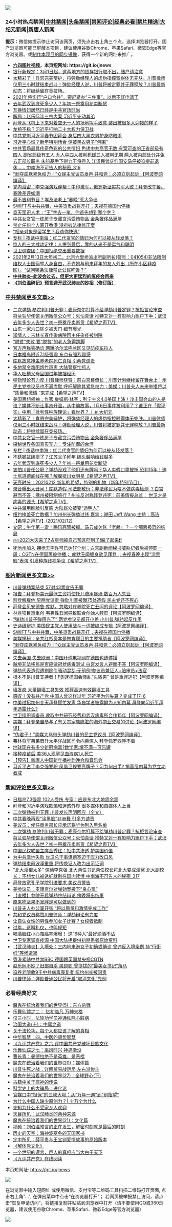 ![](https://raw.githubusercontent.com/fqnews/bnews/master/64photo/fqnews-qr.jpg)

<div id="tt">
<h3>24小时热点禁闻|<a href="#%E4%B8%AD%E5%85%B1%E7%A6%81%E9%97%BB%E6%9B%B4%E5%A4%9A%E6%96%87%E7%AB%A0">中共禁闻</a>|<a href="#%E5%9B%BE%E7%89%87%E6%96%B0%E9%97%BB%E6%9B%B4%E5%A4%9A%E6%96%87%E7%AB%A0">头条禁闻</a>|<a href="#%E6%96%B0%E9%97%BB%E8%AF%84%E8%AE%BA%E6%9B%B4%E5%A4%9A%E6%96%87%E7%AB%A0">禁闻评论|<a href="#%E5%BF%85%E7%9C%8B%E7%BB%8F%E5%85%B8%E5%A5%BD%E6%96%87">经典必看|<a href="/video.md#%E7%A6%81%E7%89%87%E7%B2%BE%E9%80%89">禁片精选</a>|<a href="https://github.com/fqnews/djy/blob/master/gb/nf1351518.md#1">大纪元新闻</a>|<a href="https://github.com/fqnews/ntdtv/blob/master/gb/prog204.md#1">新唐人新闻</a></h3>
<div><b>提示：</b>微信如提示停止访问该网页，须先点击右上角三个点，选择浏览器打开。国产浏览器可能已屏蔽本项目，建议使用谷歌Chrome、苹果Safari、微软Edge等官方浏览器。或<a href="https://github.com/fqnews/bnews/blob/master/%E5%88%B6%E4%BD%9Cgit%E7%A6%81%E9%97%BB%E9%95%9C%E5%83%8F.md">制作本项目的同步镜像</a>，获得一个新的网址来推广。</div>
<ul>
<li><b><a href="http://d1.bdrive.tk/64.mp4" target="_blank">六四图片视频</a>，本页短网址: https://git.io/jnews</b></li>
<li><a href="/lifebaike/20210213/1486628.md">银行新规定：3月1日起，这两地方的钱存银行取不出，储户请注意</a></li>
<li><a href="/comments/20210213/1486837.md">太精彩了！肖恩完美辩护，将弹劾经理人的虚伪指控驳得体无完肤。川普律师仅用三小时就结束战斗！弹劾经理人说，川普将被定罪并无罪释放？川普最新动态：将继续留在竞技场。</a></li>
<li><a href="/lifebaike/20210213/1486629.md">2021年将实行“户口合并”，要赶紧办“三件事”，以后不好申请了</a></li>
<li><a href="/cbnews/20210213/1486716.md">去年武汉到底死多少人？年初一祭奠用花卖断货</a></li>
<li><a href="/headline/20210213/1486675.md">互换情妇居然已经是中共官场时尚</a></li>
<li><a href="/comments/20210213/1486828.md">解局：赵乐际涉三宗大案 习近平先动其弟</a></li>
<li><a href="/comments/20210213/1486658.md">拜登从飞机上下来对着空无一人的场地挥手致意 装出被很多人迎接的样子</a></li>
<li><a href="/cnnews/20210213/1486843.md">龙椅不稳？习近平打响二十大权力保卫战</a></li>
<li><a href="/comments/20210213/1486823.md">中共党魁习近平春节团拜会 身后四大黑衣男护身防暗杀</a></li>
<li><a href="/comments/20210213/1486699.md">习近平心慌？新年特别场合 惊被黑衣男子“包围”</a></li>
<li><a href="/comments/20210213/1486590.md">中共官场最具传奇色彩的公共情妇 色诱中共高官无数 有案可查的正省部级有四人 副省部级有五人 九人中四人被判死缓三人被判无期 两人被内部处分并兔去正部长职务 朱镕基手下得力干将卷入 江泽民曾庆红国安马仔被迫提前退休…… 中南海不可告人的秘密_316</a></li>
<li><a href="/topimagenews/20210213/1486703.md">“剥夺库默紧急权力！”众民主党议员发声 共和党：必须立刻起诉 【阿波罗网编译】</a></li>
<li><a href="/bannedvideo/20210213/1486834.md">党内泄密：李克强演戏穿帮！中印撤军，俄罗斯证实共军大败！拜登改午餐。春晚差评如潮</a></li>
<li><a href="/headline/20210213/1486903.md">最不吉利节目？埃及法老上“春晚”惹大争议</a></li>
<li><a href="/topimagenews/20210213/1486820.md">SWIFT与中共共舞，中美货币战将开打；央视在德国也停播</a></li>
<li><a href="/funmedia/20210213/1486641.md">袁天罡识人术：“王”字去一笔，你首先想到哪个字？</a></li>
<li><a href="/cbnews/20210213/1486822.md">中共女贪官一栋房子专藏贪污受贿物品 金条奢侈品满屋</a></li>
<li><a href="/cnnews/20210213/1486705.md">禁止任何个人离开香港 港府拟法律修正案</a></li>
<li><a href="/lifebaike/20210213/1486596.md">“相亲对象是留学生？我劝你快逃”</a></li>
<li><a href="/cbnews/20210213/1486737.md">专栏 | 夜话中南海：红二代贪官的情妇为何可以被从轻发落？</a></li>
<li><a href="/funmedia/20210213/1486609.md">惊人的三大成功定律：人拼到最后，靠的从来不是运气和聪明</a></li>
<li><a href="/headline/20210214/1486927.md">世卫调查团：中国拒绝交出重要数据</a></li>
<li><a href="/bannedvideo/20210214/1486930.md">2021年2月13日大年初二，北京六里桥派出所副所长(警号：041054)非法限制维权人士国俪堃人身自由，不许她与前来拜年的友人外出（所在小区非疫区）。“试问哪条法律禁止公民吃饭？”</a></li>
<li><b><a href="/comments/20200211/1275071.md" target="_blank">中共肺炎-此波会过去，但更大更猛烈的瘟疫会再来</a></b></li>
<li><b><a href="/comments/20200207/1272816.md" target="_blank">《刘伯温碑记》预言避开武汉肺炎的妙招（修订版）</a></b></li>
</ul>
</div>

<div class="catlist">
<h3><a href="/cbnews/" target="_blank">中共禁闻</a><span><a href="/cbnews/" target="_blank" rel="nofollow">更多文章>></a></span></h3>
<ul>
<li><a href="/comments/20210214/1487021.md" target="_blank">二次弹劾 参院判川普无罪；麦康奈尔打算不给弹劾川普定罪？抗拒言论审查 荷兰驻华使馆关闭微信公众号；忌怕真话  推特又对一有影响力账户下手；武汉去年多少人去世？初一祭奠花卖断货【希望之声TV】</a></li>
<li><a href="/cbnews/20210214/1487004.md" target="_blank">山东一家六口除夕被灭门 细节曝光</a></li>
<li><a href="/cbnews/20210214/1487003.md" target="_blank">知情人：吉林长春传染病院因主任染疫被封院</a></li>
<li><a href="/cbnews/20210214/1486997.md" target="_blank">“脱贫”失败 要“脱贫”的老人急得跳脚</a></li>
<li><a href="/cbnews/20210214/1486996.md" target="_blank">官方声称零确诊 网曝哈尔滨呼兰区又见防疫车拉人</a></li>
<li><a href="/cbnews/20210214/1486918.md" target="_blank">日本福岛附近7.1级强震 东京有强烈震感</a></li>
<li><a href="/cbnews/20210213/1486886.md" target="_blank">库默故意掩盖养老院死亡真相 引两党谴责</a></li>
<li><a href="/cbnews/20210213/1486867.md" target="_blank">多地禁令难阻炮竹声声 大陆警察忙抓人</a></li>
<li><a href="/cbnews/20210213/1486854.md" target="_blank">华人吐槽父母回国过年被挡经历</a></li>
<li><a href="/comments/20210213/1486851.md" target="_blank">弹劾辩论有力度 川普律师获赞；前白宫幕僚长：川普计划继续留在舞台上；州民主党参议员也不满库默 呼吁解除其紧急权力；美媒：川普夫人未来举措将以 “质量和激情 ”来完成【希望之声TV】</a></li>
<li><a href="/cbnews/20210213/1486849.md" target="_blank">美国思想领袖：作家 詹姆斯·林赛：列宁主义4.0美国上演！攻击国会山的人是谁？媒体不断让事态升温，从中编故事，1月6日事件被利用了？谁正在「假现实」中用「批判性种族理论」看世界？｜ # 大纪元</a></li>
<li><a href="/comments/20210213/1486837.md" target="_blank">太精彩了！肖恩完美辩护，将弹劾经理人的虚伪指控驳得体无完肤。川普律师仅用三小时就结束战斗！弹劾经理人说，川普将被定罪并无罪释放？川普最新动态：将继续留在竞技场。</a></li>
<li><a href="/cbnews/20210213/1486822.md" target="_blank">中共女贪官一栋房子专藏贪污受贿物品 金条奢侈品满屋</a></li>
<li><a href="/cbnews/20210213/1486787.md" target="_blank">探秘世界各国真实军力：专注防御的台湾</a></li>
<li><a href="/cbnews/20210213/1486737.md" target="_blank">专栏 | 夜话中南海：红二代贪官的情妇为何可以被从轻发落？</a></li>
<li><a href="/cbnews/20210213/1486717.md" target="_blank">不锈钢盆磕瘪了？江苏父子拜年 磕头越响给钱越多</a></li>
<li><a href="/cbnews/20210213/1486716.md" target="_blank">去年武汉到底死多少人？年初一祭奠用花卖断货</a></li>
<li><a href="/comments/20210213/1486706.md" target="_blank">害怕川普任公职？弹劾没戏了他们还有牌吗？华人卖假口罩被捕 恐判15年！迪士尼道德底线在哪？解雇挺川女明星【希望之声TV】</a></li>
<li><a href="/cbnews/20210213/1486682.md" target="_blank">天亮时分：20210212 新年的希望，特别的礼物（新年特别节目）</a></li>
<li><a href="/comments/20210213/1486679.md" target="_blank">录音曝出大丑闻！库默造假 司法部敷衍；非法移民为啥不做病毒检测 ？白宫避而不答；佛州被限制旅行？州长反对称拜登违宪；前美情报总监： 世卫才是病毒的源头【希望之声TV】</a></li>
<li><a href="/cbnews/20210213/1486637.md" target="_blank">中共滥用刷脸引反感 大陆民众被变“透明人”</a></li>
<li><a href="/comments/20210213/1486589.md" target="_blank">纽约掩盖死亡数据？加州州长弹劾过线   嘉宾：谢田 Jeff Wang   主持：高洁【希望之声TV】(2021/02/12)</a></li>
<li><a href="/cbnews/20210213/1486581.md" target="_blank">文昭：牛年第一雷！腾讯高管被抓、马云成欠账「老赖」？一个细思极恐的结局</a></li>
<li><a href="/comments/20210213/1486580.md" target="_blank">🔥🔥2021大灾来了❓占星师被自己预言吓到了❗躲了起来❗❗</a></li>
<li><a href="/comments/20210213/1486577.md" target="_blank">犹他州加入 拥枪无需许可已达17个州；白宫副新闻秘书威胁记者后被停职一周；CGTN在德国再被停播； 库默丑闻缠身欲见拜登 ；央视春晚出现“涂黑脸”表演 引发种族歧视争议【希望之声TV】</a></li>

</ul>
</div>
<div class="catlist">
<h3><a href="/topimagenews/" target="_blank">图片新闻</a><span><a href="/topimagenews/" target="_blank" rel="nofollow">更多文章>></a></span></h3>
<ul>
<li><a href="/topimagenews/20210214/1487030.md" target="_blank">川普弹劾案结束 57对43票宣告无罪</a></li>
<li><a href="/topimagenews/20210214/1487002.md" target="_blank">报告：拜登15美元最低工资将使托儿费用暴涨 数百万人失业</a></li>
<li><a href="/topimagenews/20210214/1486948.md" target="_blank">拜登解雇他 早两党谴责 弹劾川普被曝75处造假 民主党还不死心</a></li>
<li><a href="/topimagenews/20210213/1486866.md" target="_blank">拜登会见安德鲁·库默，忽略对疗养院死亡丑闻的评论【阿波罗网编译】</a></li>
<li><a href="/topimagenews/20210213/1486853.md" target="_blank">林肯项目遭重创 韦弗性丑闻导致联合创始人辞职【阿波罗网编译】</a></li>
<li><a href="/topimagenews/20210213/1486831.md" target="_blank">&#8220;弹劾川普子弹用光了&#8221; 两党参议员都开小差 小川普:弹劾起反作用</a></li>
<li><a href="/topimagenews/20210213/1486826.md" target="_blank">史诗级辩护 美国民主党人使用战斗一词被编成专辑【阿波罗网编译】</a></li>
<li><a href="/topimagenews/20210213/1486820.md" target="_blank">SWIFT与中共共舞，中美货币战将开打；央视在德国也停播</a></li>
<li><a href="/topimagenews/20210213/1486734.md" target="_blank">美媒揭秘：亲共红杉资本是林肯项目的主要捐助者【阿波罗网编译】</a></li>
<li><a href="/topimagenews/20210213/1486703.md" target="_blank">“剥夺库默紧急权力！”众民主党议员发声 共和党：必须立刻起诉 【阿波罗网编译】</a></li>
<li><a href="/topimagenews/20210213/1486466.md" target="_blank">失去英国 失去欧洲：中国环球电视网在德国也遭停播</a></li>
<li><a href="/topimagenews/20210212/1486311.md" target="_blank">越境非法移民是否应做冠状病毒测试 白宫发言人避而不答【阿波罗网编译】</a></li>
<li><a href="/topimagenews/20210212/1486291.md" target="_blank">弹劾代表造假遭剔除引骚动混乱;无前例!参议员兼证人+陪审员+法官</a></li>
<li><a href="/topimagenews/20210212/1486216.md" target="_blank">根本不是川普支持者！FBI逮捕国会骚乱“头盔男” 曾是重罪逃犯【阿波罗网编译】</a></li>
<li><a href="/comments/20210212/1485911.md" target="_blank">墙发疯 大量翻墙工具失效 推荐高速有效翻墙工具</a></li>
<li><a href="/topimagenews/20210212/1486080.md" target="_blank">感叹！没有共产党 中国人曾这样过年 习近平为何失算？变成了17-6</a></li>
<li><a href="/topimagenews/20210212/1486002.md" target="_blank">中美过招加州变天拜登慌忙发声 华裔学者披露鲜为人知内幕 拜登向习近平拜年透露什么?</a></li>
<li><a href="/topimagenews/20210211/1485805.md" target="_blank">世卫组织调查员 收取中共研究经费和武汉病毒所合作15年【阿波罗网编译】</a></li>
<li><a href="/topimagenews/20210211/1485723.md" target="_blank">美媒：拜登亲自参与了有关其家族肮脏的海外商业交易的讨论【阿波罗网编译】</a></li>
<li><a href="/topimagenews/20210211/1485664.md" target="_blank">“伪君子！”美媒大骂带头弹劾川普的民主党议员【阿波罗网编译】</a></li>
<li><a href="/comments/20210211/1485626.md" target="_blank">弗林将军弟弟晋升太平洋战区司令内幕惊人 拜登佩罗西睡不着</a></li>
<li><a href="/topimagenews/20210211/1485597.md" target="_blank">地球现在有多少新冠病毒?数学家:填不满一可乐罐</a></li>
<li><a href="/comments/20210211/1485280.md" target="_blank">接种疫苗后 美36人现罕见血液病1人死亡</a></li>
<li><a href="/comments/20210211/1485505.md" target="_blank">【预告】新唐人中国新年播神韵晚会和音乐会</a></li>
<li><a href="/topimagenews/20210211/1485464.md" target="_blank">习近平占了李克强要职 凤凰卫视要亮牌子？习为何出手? 揭高层内幕为党立功者戒</a></li>

</ul>
</div>
<div class="catlist">
<h3><a href="/comments/" target="_blank">新闻评论</a><span><a href="/comments/" target="_blank" rel="nofollow">更多文章>></a></span></h3>
<ul>
<li><a href="/comments/20210214/1487050.md" target="_blank">日福岛7.3强震 102人受伤 专家：应是东北大地震余震</a></li>
<li><a href="/comments/20210214/1487039.md" target="_blank">拜登和习近平演戏欺骗和迷惑外界  很多媒体和自媒体人上当</a></li>
<li><a href="/comments/20210214/1487038.md" target="_blank">二次弹劾被判无罪 川普发长声明回应（全文）</a></li>
<li><a href="/comments/20210214/1487026.md" target="_blank">中共春晚再现“涂黑脸”非洲舞 引多方谴责</a></li>
<li><a href="/comments/20210214/1487025.md" target="_blank">美议员：侯任商务部长应承诺将华为列入黑名单</a></li>
<li><a href="/comments/20210214/1487021.md" target="_blank">二次弹劾 参院判川普无罪；麦康奈尔打算不给弹劾川普定罪？抗拒言论审查 荷兰驻华使馆关闭微信公众号；忌怕真话  推特又对一有影响力账户下手；武汉去年多少人去世？初一祭奠花卖断货【希望之声TV】</a></li>
<li><a href="/comments/20210214/1487019.md" target="_blank">中国民权联盟主席金秀红：拒中共渗透 护美国价值</a></li>
<li><a href="/comments/20210214/1487018.md" target="_blank">为中共洗地失败 世卫总干事谭德塞迫于压力改口风</a></li>
<li><a href="/comments/20210214/1487014.md" target="_blank">弹劾结束前波澜重重 将传唤证人改为出示证词</a></li>
<li><a href="/comments/20210214/1487009.md" target="_blank">“北大淫棍太多” 惊动李克强 北大两任书记两任校长将北大变成淫窝 北大副校长：不想女儿被诱奸就别在国内读博 中南海不可告人的秘密_317</a></li>
<li><a href="/comments/20210214/1487007.md" target="_blank">拜登放宽孔子学院引进要求 美议员警告</a></li>
<li><a href="/comments/20210214/1487006.md" target="_blank">美参议员：麦康奈尔对弹劾案投下“良心票”</a></li>
<li><a href="/comments/20210214/1486985.md" target="_blank">【直播】参院开启弹劾终结辩论 傍晚将出结果</a></li>
<li><a href="/comments/20210214/1486969.md" target="_blank">原来吃坚果不发胖是可以做到的</a></li>
<li><a href="/comments/20210214/1486954.md" target="_blank">川普夫人办公室开张 “将以质量和激情完成工作”</a></li>
<li><a href="/comments/20210214/1486953.md" target="_blank">共和党议员称赞川普律师：弹劾辩论有力度</a></li>
<li><a href="/comments/20210214/1486946.md" target="_blank">让自认女性的男性参加女子比赛？女权者抵制</a></li>
<li><a href="/comments/20210214/1486945.md" target="_blank">过年，这叫礼仪，也叫规矩</a></li>
<li><a href="/comments/20210214/1486944.md" target="_blank">喝酒脸红小心罹癌率爆增！ 这“6种人”最好滴酒不沾</a></li>
<li><a href="/comments/20210214/1486943.md" target="_blank">世卫专家调查疫源 中国大陆拒提供初期患者原始资料</a></li>
<li><a href="/comments/20210214/1486941.md" target="_blank">【武汉肺炎】入境处：三内地来港女子初确或确诊 曾违反入境条例 持“行街纸”等候遣返</a></li>
<li><a href="/comments/20210214/1486940.md" target="_blank">香港紧随中共禁BBC 德国跟英国禁央视CGTN</a></li>
<li><a href="/comments/20210214/1486939.md" target="_blank">赵乐际不妙？旧部自杀 弟卸职 曾提拔的“最美女书记”落马</a></li>
<li><a href="/comments/20210214/1486936.md" target="_blank">迫养老院收9千中共病毒康复者 纽约州长被问责</a></li>
<li><a href="/comments/20210214/1486926.md" target="_blank">川普律师：弹劾普通公民将开启“取消文化”先例</a></li>

</ul>
</div>

<div class="catlist">
<h3>必看经典好文</h3>
<ul>
<li><a href="/topimagenews/20180524/946967.md" target="_blank">魔鬼在统治着我们的世界(5)：东方杀戮</a></li>
<li><a href="/tculture/20170711/790081.md" target="_blank">乐舞仙踪之二： 忆初临凡 万神来格</a></li>
<li><a href="/health/20170626/780270.md" target="_blank">仅三小时，法轮功学员神通祛除心脏病</a></li>
<li><a href="/cbnews/20180316/915423.md" target="_blank">治国大道(十)：中庸之道</a></li>
<li><a href="/topimagenews/20161125/619230.md" target="_blank">关于法轮功，每个人都应该了解的真相</a></li>
<li><a href="/comments/20200605/783247.md" target="_blank">中华智慧：四、中医的顺势智慧</a></li>
<li><a href="/bookonline/20131116/201050.md" target="_blank">《九评共产党》之六 评中国共产党破坏民族文化</a></li>
<li><a href="/tculture/20190101/792550.md" target="_blank">乐舞仙踪之七：巫风时兴 神迹渐没</a></li>
<li><a href="/comments/20180726/727420.md" target="_blank">曹长青：曼德拉绝不是英雄，是恶棍</a></li>
<li><a href="/comments/20180725/976787.md" target="_blank">魔鬼在统治着我们的世界(20)：媒体篇</a></li>
<li><a href="/comments/20200908/1392745.md" target="_blank">川普生死之战：详解贸易战谜局 左右派惨斗</a></li>
<li><a href="/comments/20181224/1052333.md" target="_blank">魔鬼在统治着我们的世界(27)：全球野心(下)</a></li>
<li><a href="/ccpdope/20200531/1337409.md" target="_blank">古籍中关于瘟神的传说</a></li>
<li><a href="/comments/20200605/783246.md" target="_blank">科学史上的大骗局：进化论</a></li>
<li><a href="/cbnews/20200624/1349641.md" target="_blank">官媒口中“担保”的三峡大坝：从“万年一遇”到“别指望”</a></li>
<li><a href="/ssgc/20200715/1360940.md" target="_blank">为什么中国人缺少原创力？| 十万个为什么</a></li>
<li><a href="/comments/20200620/1346848.md" target="_blank">先知为什么不受家乡人欢迎</a></li>
<li><a href="/comments/20200816/1381123.md" target="_blank">天目所见：武汉肺炎的两种来源</a></li>
<li><a href="/comments/20180802/980476.md" target="_blank">魔鬼在统治着我们的世界(21)：文化篇</a></li>
<li><a href="/comments/20200628/1351782.md" target="_blank">视频：刘伯温预言的正在发生，解密时刻就是最后的时刻</a></li>
<li><a href="/tculture/xiulian/20170318/732480.md" target="_blank">历史的天空：海神波塞冬的天国家书</a></li>
<li><a href="/comments/20200616/1345658.md" target="_blank">定中所见：薛平贵与王宝钏爱情故事的原始版本</a></li>
<li><a href="/bookwiki/20130610/138400.md" target="_blank">《解体党文化》</a></li>
<li><a href="/comments/20200621/1348067.md" target="_blank">一个世纪的谎言，巨人的真相应当大白于天下</a></li>
<li><a href="/bookonline/20131116/201057.md" target="_blank">《九评共产党》在线阅读</a></li>

</ul>
</div>

本页短网址: https://git.io/jnews

![](https://raw.githubusercontent.com/fqnews/bnews/master/64photo/fqnews-qr.jpg)

在浏览器中输入短网址 或使用微信、支付宝等二维码工具扫描二维码打开页面, 点击右上角"...", 在弹出菜单中点击“在浏览器打开”； 若网页被举报禁止访问，请点击“恢复申请访问”，将链接复制并粘贴到浏览器中打开（请不要使用QQ或360浏览器，建议使用谷歌Chrome、苹果Safari、微软Edge等官方浏览器）

![](https://raw.githubusercontent.com/fqnews/bnews/master/64photo/wx.jpg)